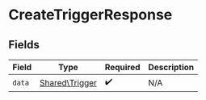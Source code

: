 # CreateTriggerResponse


## Fields

| Field                                            | Type                                             | Required                                         | Description                                      |
| ------------------------------------------------ | ------------------------------------------------ | ------------------------------------------------ | ------------------------------------------------ |
| `data`                                           | [Shared\Trigger](../../Models/Shared/Trigger.md) | :heavy_check_mark:                               | N/A                                              |